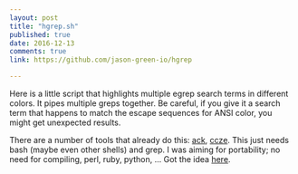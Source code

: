 ```yaml
---
layout: post
title: "hgrep.sh"
published: true
date: 2016-12-13
comments: true
link: https://github.com/jason-green-io/hgrep

---
```

Here is a little script that highlights multiple egrep search terms in different colors. It pipes multiple greps together. Be careful, if you give it a search term that happens to match the escape sequences for ANSI color, you might get unexpected results.

There are a number of tools that already do this: [ack](http://beyondgrep.com/), [ccze](https://github.com/cornet/ccze). This just needs bash (maybe even other shells) and grep. I was aiming for portability; no need for compiling, perl, ruby, python, <insert runtime here> ... Got the idea [here](http://stackoverflow.com/questions/17236005/grep-output-with-multiple-colors/).